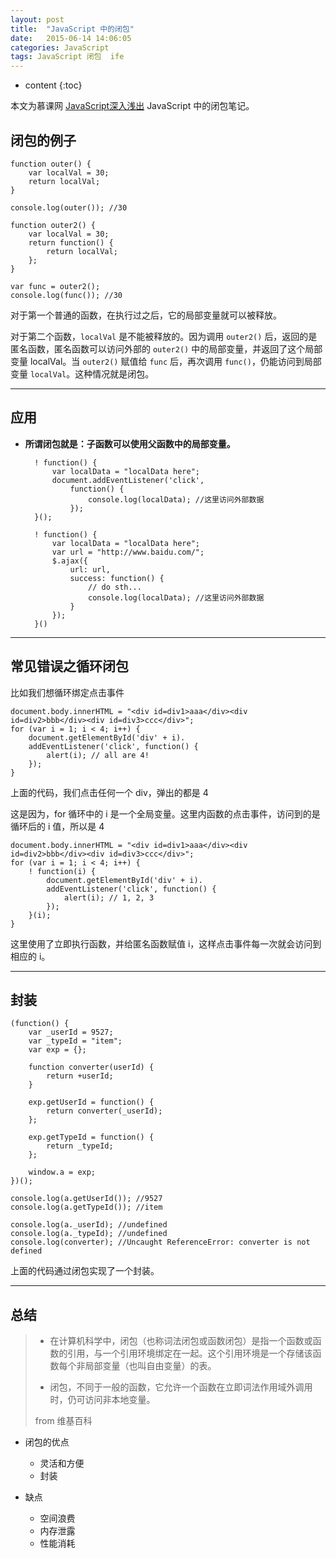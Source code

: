```yaml
---
layout: post
title:  "JavaScript 中的闭包"
date:   2015-06-14 14:06:05
categories: JavaScript
tags: JavaScript 闭包  ife
---
```


* content
{:toc}

本文为慕课网 [JavaScript深入浅出](http://www.imooc.com/learn/277) JavaScript 中的闭包笔记。





## 闭包的例子

    function outer() {
        var localVal = 30;
        return localVal;
    }

    console.log(outer()); //30

    function outer2() {
        var localVal = 30;
        return function() {
            return localVal;
        };
    }

    var func = outer2();
    console.log(func()); //30

对于第一个普通的函数，在执行过之后，它的局部变量就可以被释放。

对于第二个函数，`localVal` 是不能被释放的。因为调用 `outer2()` 后，返回的是匿名函数，匿名函数可以访问外部的 `outer2()` 中的局部变量，并返回了这个局部变量 localVal。当 `outer2()` 赋值给 `func` 后，再次调用 `func()`，仍能访问到局部变量 `localVal`。这种情况就是闭包。

---

## 应用

* **所谓闭包就是：子函数可以使用父函数中的局部变量。**

        ! function() {
            var localData = "localData here";
            document.addEventListener('click',
                function() {
                    console.log(localData); //这里访问外部数据
                });
        }();

        ! function() {
            var localData = "localData here";
            var url = "http://www.baidu.com/";
            $.ajax({
                url: url,
                success: function() {
                    // do sth...
                    console.log(localData); //这里访问外部数据
                }
            });
        }()

---

## 常见错误之循环闭包

比如我们想循环绑定点击事件

    document.body.innerHTML = "<div id=div1>aaa</div><div id=div2>bbb</div><div id=div3>ccc</div>";
    for (var i = 1; i < 4; i++) {
        document.getElementById('div' + i).
        addEventListener('click', function() {
            alert(i); // all are 4!
        });
    }

上面的代码，我们点击任何一个 div，弹出的都是 4

这是因为，for 循环中的 i 是一个全局变量。这里内函数的点击事件，访问到的是循环后的 i 值，所以是 4

    document.body.innerHTML = "<div id=div1>aaa</div><div id=div2>bbb</div><div id=div3>ccc</div>";
    for (var i = 1; i < 4; i++) {
        ! function(i) {
            document.getElementById('div' + i).
            addEventListener('click', function() {
                alert(i); // 1, 2, 3
            });
        }(i);
    }

这里使用了立即执行函数，并给匿名函数赋值 i，这样点击事件每一次就会访问到相应的 i。

---

## 封装

    (function() {
        var _userId = 9527;
        var _typeId = "item";
        var exp = {};

        function converter(userId) {
            return +userId;
        }

        exp.getUserId = function() {
            return converter(_userId);
        };

        exp.getTypeId = function() {
            return _typeId;
        };

        window.a = exp;
    })();

    console.log(a.getUserId()); //9527
    console.log(a.getTypeId()); //item

    console.log(a._userId); //undefined
    console.log(a._typeId); //undefined
    console.log(converter); //Uncaught ReferenceError: converter is not defined

上面的代码通过闭包实现了一个封装。

---

## 总结

> * 在计算机科学中，闭包（也称词法闭包或函数闭包）是指一个函数或函数的引用，与一个引用环境绑定在一起。这个引用环境是一个存储该函数每个非局部变量（也叫自由变量）的表。
>
> * 闭包，不同于一般的函数，它允许一个函数在立即词法作用域外调用时，仍可访问非本地变量。
>
> from 维基百科

* 闭包的优点
    * 灵活和方便
    * 封装

* 缺点
    * 空间浪费
    * 内存泄露
    * 性能消耗
